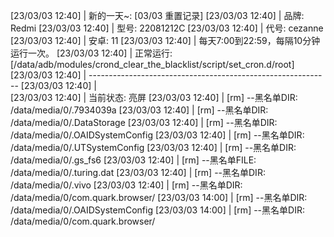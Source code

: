 [23/03/03 12:40] | 新的一天~: [03/03 重置记录]
[23/03/03 12:40] | 品牌: Redmi
[23/03/03 12:40] | 型号: 22081212C
[23/03/03 12:40] | 代号: cezanne
[23/03/03 12:40] | 安卓: 11
[23/03/03 12:40] | 每天7:00到22:59，每隔10分钟运行一次。
[23/03/03 12:40] | 正常运行: [/data/adb/modules/crond_clear_the_blacklist/script/set_cron.d/root]
[23/03/03 12:40] | ------------------------------------------------------------
[23/03/03 12:40] |  
[23/03/03 12:40] | 当前状态: 亮屏
[23/03/03 12:40] | [rm] --黑名单DIR: /data/media/0/.7934039a
[23/03/03 12:40] | [rm] --黑名单DIR: /data/media/0/.DataStorage
[23/03/03 12:40] | [rm] --黑名单DIR: /data/media/0/.OAIDSystemConfig
[23/03/03 12:40] | [rm] --黑名单DIR: /data/media/0/.UTSystemConfig
[23/03/03 12:40] | [rm] --黑名单DIR: /data/media/0/.gs_fs6
[23/03/03 12:40] | [rm] --黑名单FILE: /data/media/0/.turing.dat
[23/03/03 12:40] | [rm] --黑名单DIR: /data/media/0/.vivo
[23/03/03 12:40] | [rm] --黑名单DIR: /data/media/0/com.quark.browser/
[23/03/03 14:00] | [rm] --黑名单DIR: /data/media/0/.OAIDSystemConfig
[23/03/03 14:00] | [rm] --黑名单DIR: /data/media/0/com.quark.browser/
